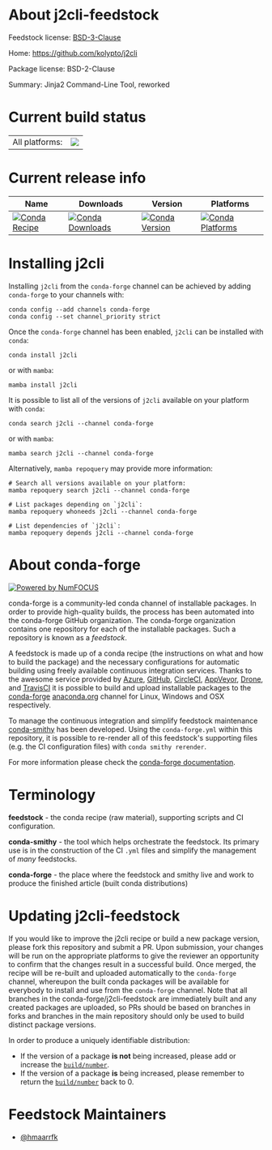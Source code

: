 About j2cli-feedstock
=====================

Feedstock license: [BSD-3-Clause](https://github.com/conda-forge/j2cli-feedstock/blob/main/LICENSE.txt)

Home: https://github.com/kolypto/j2cli

Package license: BSD-2-Clause

Summary: Jinja2 Command-Line Tool, reworked

Current build status
====================


<table><tr><td>All platforms:</td>
    <td>
      <a href="https://dev.azure.com/conda-forge/feedstock-builds/_build/latest?definitionId=9170&branchName=main">
        <img src="https://dev.azure.com/conda-forge/feedstock-builds/_apis/build/status/j2cli-feedstock?branchName=main">
      </a>
    </td>
  </tr>
</table>

Current release info
====================

| Name | Downloads | Version | Platforms |
| --- | --- | --- | --- |
| [![Conda Recipe](https://img.shields.io/badge/recipe-j2cli-green.svg)](https://anaconda.org/conda-forge/j2cli) | [![Conda Downloads](https://img.shields.io/conda/dn/conda-forge/j2cli.svg)](https://anaconda.org/conda-forge/j2cli) | [![Conda Version](https://img.shields.io/conda/vn/conda-forge/j2cli.svg)](https://anaconda.org/conda-forge/j2cli) | [![Conda Platforms](https://img.shields.io/conda/pn/conda-forge/j2cli.svg)](https://anaconda.org/conda-forge/j2cli) |

Installing j2cli
================

Installing `j2cli` from the `conda-forge` channel can be achieved by adding `conda-forge` to your channels with:

```
conda config --add channels conda-forge
conda config --set channel_priority strict
```

Once the `conda-forge` channel has been enabled, `j2cli` can be installed with `conda`:

```
conda install j2cli
```

or with `mamba`:

```
mamba install j2cli
```

It is possible to list all of the versions of `j2cli` available on your platform with `conda`:

```
conda search j2cli --channel conda-forge
```

or with `mamba`:

```
mamba search j2cli --channel conda-forge
```

Alternatively, `mamba repoquery` may provide more information:

```
# Search all versions available on your platform:
mamba repoquery search j2cli --channel conda-forge

# List packages depending on `j2cli`:
mamba repoquery whoneeds j2cli --channel conda-forge

# List dependencies of `j2cli`:
mamba repoquery depends j2cli --channel conda-forge
```


About conda-forge
=================

[![Powered by
NumFOCUS](https://img.shields.io/badge/powered%20by-NumFOCUS-orange.svg?style=flat&colorA=E1523D&colorB=007D8A)](https://numfocus.org)

conda-forge is a community-led conda channel of installable packages.
In order to provide high-quality builds, the process has been automated into the
conda-forge GitHub organization. The conda-forge organization contains one repository
for each of the installable packages. Such a repository is known as a *feedstock*.

A feedstock is made up of a conda recipe (the instructions on what and how to build
the package) and the necessary configurations for automatic building using freely
available continuous integration services. Thanks to the awesome service provided by
[Azure](https://azure.microsoft.com/en-us/services/devops/), [GitHub](https://github.com/),
[CircleCI](https://circleci.com/), [AppVeyor](https://www.appveyor.com/),
[Drone](https://cloud.drone.io/welcome), and [TravisCI](https://travis-ci.com/)
it is possible to build and upload installable packages to the
[conda-forge](https://anaconda.org/conda-forge) [anaconda.org](https://anaconda.org/)
channel for Linux, Windows and OSX respectively.

To manage the continuous integration and simplify feedstock maintenance
[conda-smithy](https://github.com/conda-forge/conda-smithy) has been developed.
Using the ``conda-forge.yml`` within this repository, it is possible to re-render all of
this feedstock's supporting files (e.g. the CI configuration files) with ``conda smithy rerender``.

For more information please check the [conda-forge documentation](https://conda-forge.org/docs/).

Terminology
===========

**feedstock** - the conda recipe (raw material), supporting scripts and CI configuration.

**conda-smithy** - the tool which helps orchestrate the feedstock.
                   Its primary use is in the construction of the CI ``.yml`` files
                   and simplify the management of *many* feedstocks.

**conda-forge** - the place where the feedstock and smithy live and work to
                  produce the finished article (built conda distributions)


Updating j2cli-feedstock
========================

If you would like to improve the j2cli recipe or build a new
package version, please fork this repository and submit a PR. Upon submission,
your changes will be run on the appropriate platforms to give the reviewer an
opportunity to confirm that the changes result in a successful build. Once
merged, the recipe will be re-built and uploaded automatically to the
`conda-forge` channel, whereupon the built conda packages will be available for
everybody to install and use from the `conda-forge` channel.
Note that all branches in the conda-forge/j2cli-feedstock are
immediately built and any created packages are uploaded, so PRs should be based
on branches in forks and branches in the main repository should only be used to
build distinct package versions.

In order to produce a uniquely identifiable distribution:
 * If the version of a package **is not** being increased, please add or increase
   the [``build/number``](https://docs.conda.io/projects/conda-build/en/latest/resources/define-metadata.html#build-number-and-string).
 * If the version of a package **is** being increased, please remember to return
   the [``build/number``](https://docs.conda.io/projects/conda-build/en/latest/resources/define-metadata.html#build-number-and-string)
   back to 0.

Feedstock Maintainers
=====================

* [@hmaarrfk](https://github.com/hmaarrfk/)

